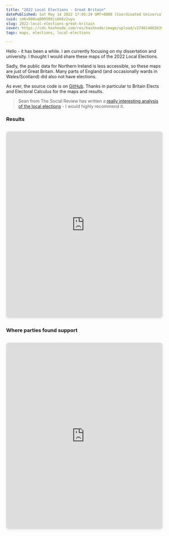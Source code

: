 ```yaml
---
title: "2022 Local Elections - Great Britain"
datePublished: Sat May 14 2022 17:05:29 GMT+0000 (Coordinated Universal Time)
cuid: cm6v080sq000509jsbk6z2uyu
slug: 2022-local-elections-great-britain
cover: https://cdn.hashnode.com/res/hashnode/image/upload/v1748140656392/863d6651-591f-479f-9f32-852131357149.jpeg
tags: maps, elections, local-elections

---
```


Hello - it has been a while. I am currently focusing on my dissertation and university. I thought I would share these maps of the 2022 Local Elections.

Sadly, the public data for Northern Ireland is less accessible, so these maps are just of Great Britain. Many parts of England (and occasionally wards in Wales/Scotland) did also not have elections.

As ever, the source code is on [GitHub](https://github.com/JacobWeinbren/2022-LE). Thanks in particular to Britain Elects and Electoral Calculus for the maps and results.

> Sean from The Social Review has written a [really interesting analysis of the local elections](https://www.thesocialreview.co.uk/2022/05/15/local-elections-breakdown/) - I would highly recommend it.

### Results

<iframe src="https://jacobweinbren.github.io/2022-LE/docs/maps1andahalf.html" style="height:min(70vh, 600px);width:100%;max-width:800px;border:1px solid #e0e0e0;border-radius:8px;box-shadow:0 2px 8px rgba(0,0,0,0.1);display:block;margin:30px auto;background-color:#f8f9fa">
</iframe>

### Where parties found support

<iframe src="https://jacobweinbren.github.io/2022-LE/docs/maps1.html" style="height:min(70vh, 600px);width:100%;max-width:800px;border:1px solid #e0e0e0;border-radius:8px;box-shadow:0 2px 8px rgba(0,0,0,0.1);display:block;margin:30px auto;background-color:#f8f9fa">
</iframe>